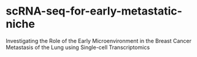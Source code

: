 # scRNA-seq-for-early-metastatic-niche
Investigating the Role of the Early Microenvironment in the Breast Cancer Metastasis of the Lung using Single-cell Transcriptomics
